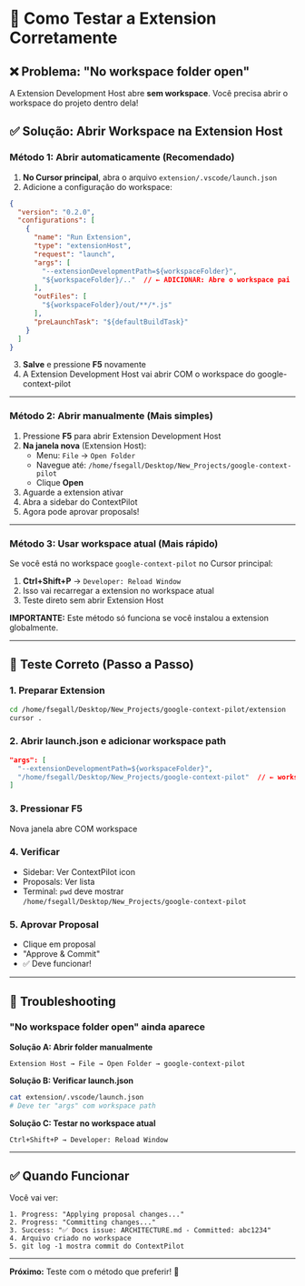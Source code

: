 # 🔧 Como Testar a Extension Corretamente

## ❌ Problema: "No workspace folder open"

A Extension Development Host abre **sem workspace**. Você precisa abrir o workspace do projeto dentro dela!

## ✅ Solução: Abrir Workspace na Extension Host

### Método 1: Abrir automaticamente (Recomendado)

1. **No Cursor principal**, abra o arquivo `extension/.vscode/launch.json`
2. Adicione a configuração do workspace:

```json
{
  "version": "0.2.0",
  "configurations": [
    {
      "name": "Run Extension",
      "type": "extensionHost",
      "request": "launch",
      "args": [
        "--extensionDevelopmentPath=${workspaceFolder}",
        "${workspaceFolder}/.."  // ← ADICIONAR: Abre o workspace pai
      ],
      "outFiles": [
        "${workspaceFolder}/out/**/*.js"
      ],
      "preLaunchTask": "${defaultBuildTask}"
    }
  ]
}
```

3. **Salve** e pressione **F5** novamente
4. A Extension Development Host vai abrir COM o workspace do google-context-pilot

---

### Método 2: Abrir manualmente (Mais simples)

1. Pressione **F5** para abrir Extension Development Host
2. **Na janela nova** (Extension Host):
   - Menu: `File` → `Open Folder`
   - Navegue até: `/home/fsegall/Desktop/New_Projects/google-context-pilot`
   - Clique **Open**
3. Aguarde a extension ativar
4. Abra a sidebar do ContextPilot
5. Agora pode aprovar proposals!

---

### Método 3: Usar workspace atual (Mais rápido)

Se você está no workspace `google-context-pilot` no Cursor principal:

1. **Ctrl+Shift+P** → `Developer: Reload Window`
2. Isso vai recarregar a extension no workspace atual
3. Teste direto sem abrir Extension Host

**IMPORTANTE:** Este método só funciona se você instalou a extension globalmente.

---

## 🎯 Teste Correto (Passo a Passo)

### 1. Preparar Extension
```bash
cd /home/fsegall/Desktop/New_Projects/google-context-pilot/extension
cursor .
```

### 2. Abrir launch.json e adicionar workspace path

```json
"args": [
  "--extensionDevelopmentPath=${workspaceFolder}",
  "/home/fsegall/Desktop/New_Projects/google-context-pilot"  // ← workspace path
]
```

### 3. Pressionar F5

Nova janela abre COM workspace

### 4. Verificar
- Sidebar: Ver ContextPilot icon
- Proposals: Ver lista
- Terminal: `pwd` deve mostrar `/home/fsegall/Desktop/New_Projects/google-context-pilot`

### 5. Aprovar Proposal
- Clique em proposal
- "Approve & Commit"
- ✅ Deve funcionar!

---

## 🐛 Troubleshooting

### "No workspace folder open" ainda aparece

**Solução A: Abrir folder manualmente**
```
Extension Host → File → Open Folder → google-context-pilot
```

**Solução B: Verificar launch.json**
```bash
cat extension/.vscode/launch.json
# Deve ter "args" com workspace path
```

**Solução C: Testar no workspace atual**
```
Ctrl+Shift+P → Developer: Reload Window
```

---

## ✅ Quando Funcionar

Você vai ver:
```
1. Progress: "Applying proposal changes..."
2. Progress: "Committing changes..."
3. Success: "✅ Docs issue: ARCHITECTURE.md - Committed: abc1234"
4. Arquivo criado no workspace
5. git log -1 mostra commit do ContextPilot
```

---

**Próximo:** Teste com o método que preferir! 🚀
